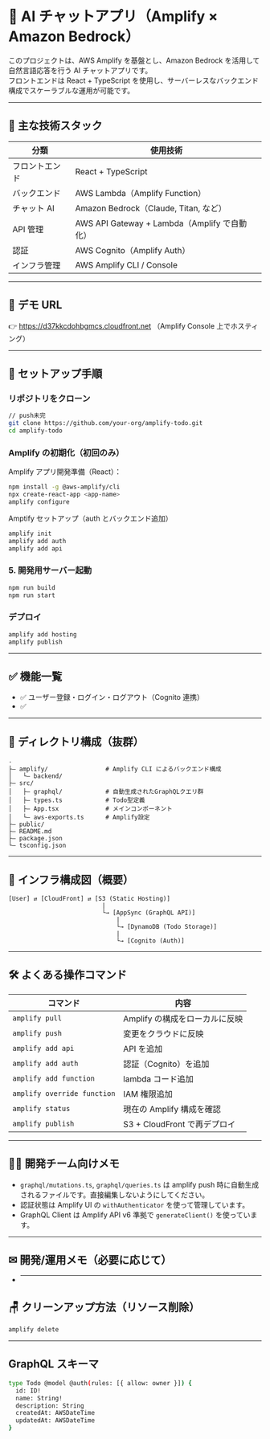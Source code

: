 # 🤖 AI チャットアプリ（Amplify × Amazon Bedrock）

このプロジェクトは、AWS Amplify を基盤とし、Amazon Bedrock を活用して自然言語応答を行う AI チャットアプリです。  
フロントエンドは React + TypeScript を使用し、サーバーレスなバックエンド構成でスケーラブルな運用が可能です。

---

## 🚀 主な技術スタック

| 分類           | 使用技術                                     |
| -------------- | -------------------------------------------- |
| フロントエンド | React + TypeScript                           |
| バックエンド   | AWS Lambda（Amplify Function）               |
| チャット AI    | Amazon Bedrock（Claude, Titan, など）        |
| API 管理       | AWS API Gateway + Lambda（Amplify で自動化） |
| 認証           | AWS Cognito（Amplify Auth）                  |
| インフラ管理   | AWS Amplify CLI / Console                    |

---

## 🚀 デモ URL

👉 https://d37kkcdohbgmcs.cloudfront.net
（Amplify Console 上でホスティング）

---

## 🔧 セットアップ手順

### リポジトリをクローン

```bash
// push未完
git clone https://github.com/your-org/amplify-todo.git
cd amplify-todo
```

### Amplify の初期化（初回のみ）

Amplify アプリ開発準備（React）：

```bash
npm install -g @aws-amplify/cli
npx create-react-app <app-name>
amplify configure
```

Amptify セットアップ（auth とバックエンド追加）

```bash
amplify init
amplify add auth
amplify add api
```

### 5. 開発用サーバー起動

```bash
npm run build
npm run start
```

### デプロイ

```bash
amplify add hosting
amplify publish
```

---

## ✅ 機能一覧

- ✅ ユーザー登録・ログイン・ログアウト（Cognito 連携）
- ✅

---

## 📁 ディレクトリ構成（抜群）

```plaintext
.
├— amplify/                # Amplify CLI によるバックエンド構成
│   └— backend/
├— src/
│   ├— graphql/            # 自動生成されたGraphQLクエリ群
│   ├— types.ts            # Todo型定義
│   ├— App.tsx             # メインコンポーネント
│   └— aws-exports.ts      # Amplify設定
├— public/
├— README.md
├— package.json
└— tsconfig.json
```

---

## 📡 インフラ構成図（概要）

```
[User] ⇄ [CloudFront] ⇄ [S3 (Static Hosting)]
                          |
                          └→ [AppSync (GraphQL API)]
                              |
                              └→ [DynamoDB (Todo Storage)]
                              |
                              └→ [Cognito (Auth)]
```

---

## 🛠 よくある操作コマンド

| コマンド                    | 内容                           |
| --------------------------- | ------------------------------ |
| `amplify pull`              | Amplify の構成をローカルに反映 |
| `amplify push`              | 変更をクラウドに反映           |
| `amplify add api`           | API を追加                     |
| `amplify add auth`          | 認証（Cognito）を追加          |
| `amplify add function`      | lambda コード追加              |
| `amplify override function` | IAM 権限追加                   |
| `amplify status`            | 現在の Amplify 構成を確認      |
| `amplify publish`           | S3 + CloudFront で再デプロイ   |

---

## 👨‍💼 開発チーム向けメモ

- `graphql/mutations.ts`, `graphql/queries.ts` は amplify push 時に自動生成されるファイルです。直接編集しないようにしてください。
- 認証状態は Amplify UI の `withAuthenticator` を使って管理しています。
- GraphQL Client は Amplify API v6 準拠で `generateClient()` を使っています。

---

## ✉ 開発/運用メモ（必要に応じて）

- ***

## 🪑 クリーンアップ方法（リソース削除）

```bash
amplify delete
```

---

## GraphQL スキーマ

```bash
type Todo @model @auth(rules: [{ allow: owner }]) {
  id: ID!
  name: String!
  description: String
  createdAt: AWSDateTime
  updatedAt: AWSDateTime
}
```
